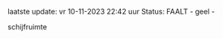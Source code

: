 laatste update: 
vr 10-11-2023 22:42   uur 
Status: FAALT - geel - 
<div class="service Y">schijfruimte</div>